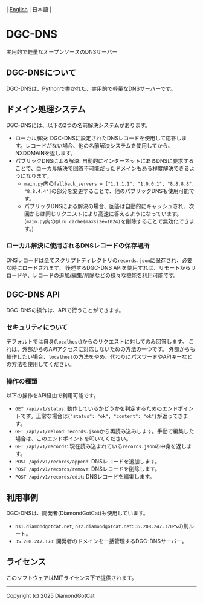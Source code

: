 | [English](README.md) | 日本語 |

# DGC-DNS
実用的で軽量なオープンソースのDNSサーバー

## DGC-DNSについて
DGC-DNSは、Pythonで書かれた、実用的で軽量なDNSサーバーです。

## ドメイン処理システム
DGC-DNSには、以下の2つの名前解決システムがあります。
- ローカル解決: DGC-DNSに設定されたDNSレコードを使用して応答します。レコードがない場合、他の名前解決システムを使用してから、NXDOMAINを返します。
- パブリックDNSによる解決: 自動的にインターネットにあるDNSに要求することで、ローカル解決で回答不可能だったドメインもある程度解決できるようになります。
  - `main.py`内の`fallback_servers = ["1.1.1.1", "1.0.0.1", "8.8.8.8", "8.8.4.4"]`の部分を変更することで、他のパブリックDNSも使用可能です。
  - パブリックDNSによる解決の場合、回答は自動的にキャッシュされ、次回からは同じリクエストにより高速に答えるようになっています。(`main.py`内の`@lru_cache(maxsize=1024)`を削除することで無効化できます。)

### ローカル解決に使用されるDNSレコードの保存場所
DNSレコードは全てスクリプトディレクトリの`records.json`に保存され、必要な時にロードされます。
後述するDGC-DNS APIを使用すれば、リモートからリロードや、レコードの追加/編集/削除などの様々な機能を利用可能です。

## DGC-DNS API
DGC-DNSの操作は、APIで行うことができます。

### セキュリティについて
デフォルトでは自身(`localhost`)からのリクエストに対してのみ回答します。
これは、外部からのAPIアクセスに対応しないための方法の一つです。
外部からも操作したい場合、`localhost`の方法をやめ、代わりにパスワードやAPIキーなどの方法を使用してください。

### 操作の種類
以下の操作をAPI経由で利用可能です。
- `GET /api/v1/status`: 動作しているかどうかを判定するためのエンドポイントです。正常な場合は`{"status": "ok", "content": "ok"}`が返ってきます。
- `GET /api/v1/reload`: `records.json`から再読み込みします。手動で編集した場合は、このエンドポイントを叩いてください。
- `GET /api/v1/records`: 現在読み込まれている`records.json`の中身を返します。
- `POST /api/v1/records/append`: DNSレコードを追加します。
- `POST /api/v1/records/remove`: DNSレコードを削除します。
- `POST /api/v1/records/edit`: DNSレコードを編集します。

## 利用事例
DGC-DNSは、開発者(DiamondGotCat)も使用しています。
- `ns1.diamondgotcat.net`, `ns2.diamondgotcat.net`: `35.208.247.170`への別ルート。
- `35.208.247.170`: 開発者のドメインを一括管理するDGC-DNSサーバー。

## ライセンス
このソフトウェアはMITライセンス下で提供されます。

---
Copyright (c) 2025 DiamondGotCat
